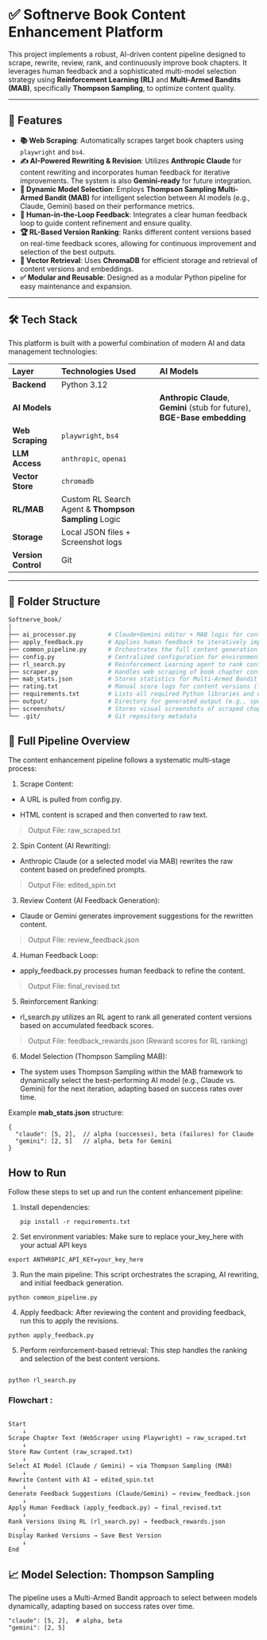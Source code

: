  # ✅ Softnerve Book Content Enhancement Platform

This project implements a robust, AI-driven content pipeline designed to scrape, rewrite, review, rank, and continuously improve book chapters. It leverages human feedback and a sophisticated multi-model selection strategy using **Reinforcement Learning (RL)** and **Multi-Armed Bandits (MAB)**, specifically **Thompson Sampling**, to optimize content quality.

---

## 🚀 Features

* **📚 Web Scraping**: Automatically scrapes target book chapters using `playwright` and `bs4`.
* **✍️ AI-Powered Rewriting & Revision**: Utilizes **Anthropic Claude** for content rewriting and incorporates human feedback for iterative improvements. The system is also **Gemini-ready** for future integration.
* **🧠 Dynamic Model Selection**: Employs **Thompson Sampling Multi-Armed Bandit (MAB)** for intelligent selection between AI models (e.g., Claude, Gemini) based on their performance metrics.
* **🔁 Human-in-the-Loop Feedback**: Integrates a clear human feedback loop to guide content refinement and ensure quality.
* **🏆 RL-Based Version Ranking**: Ranks different content versions based on real-time feedback scores, allowing for continuous improvement and selection of the best outputs.
* **💾 Vector Retrieval**: Uses **ChromaDB** for efficient storage and retrieval of content versions and embeddings.
* **✅ Modular and Reusable**: Designed as a modular Python pipeline for easy maintenance and expansion.

---

## 🛠️ Tech Stack

This platform is built with a powerful combination of modern AI and data management technologies:

| Layer            | Technologies Used                                  | AI Models                                   |
| :--------------- | :------------------------------------------------- | :------------------------------------------ |
| **Backend** | Python 3.12                                        |                                             |
| **AI Models** |                                                    | **Anthropic Claude**, **Gemini** (stub for future), **BGE-Base embedding** |
| **Web Scraping** | `playwright`, `bs4`                                |                                             |
| **LLM Access** | `anthropic`, `openai`                              |                                             |
| **Vector Store** | `chromadb`                                         |                                             |
| **RL/MAB** | Custom RL Search Agent & **Thompson Sampling** Logic |                                             |
| **Storage** | Local JSON files + Screenshot logs                 |                                             |
| **Version Control** | Git                                                |                                             |

---

## 📂 Folder Structure

```bash
Softnerve_book/
│
├── ai_processor.py         # Claude+Gemini editor + MAB logic for content generation
├── apply_feedback.py       # Applies human feedback to iteratively improve content
├── common_pipeline.py      # Orchestrates the full content generation and refinement process
├── config.py               # Centralized configuration for environment variables and constants
├── rl_search.py            # Reinforcement Learning agent to rank content versions based on rewards
├── scraper.py              # Handles web scraping of book chapter content
├── mab_stats.json          # Stores statistics for Multi-Armed Bandit (MAB) model performance (e.g., alpha, beta for Thompson Sampling)
├── rating.txt              # Manual score logs for content versions (for human review)
├── requirements.txt        # Lists all required Python libraries and dependencies
├── output/                 # Directory for generated output (e.g., spun, revised content)
├── screenshots/            # Stores visual screenshots of scraped chapters for review
└── .git/                   # Git repository metadata
```
## 🔁 Full Pipeline Overview
The content enhancement pipeline follows a systematic multi-stage process:

1. Scrape Content:

- A URL is pulled from config.py.

- HTML content is scraped and then converted to raw text.

> Output File: raw_scraped.txt

2. Spin Content (AI Rewriting):

- Anthropic Claude (or a selected model via MAB) rewrites the raw content based on predefined prompts.

> Output File: edited_spin.txt

3. Review Content (AI Feedback Generation):

- Claude or Gemini generates improvement suggestions for the rewritten content.

> Output File: review_feedback.json

4. Human Feedback Loop:

- apply_feedback.py processes human feedback to refine the content.

> Output File: final_revised.txt

5. Reinforcement Ranking:

- rl_search.py utilizes an RL agent to rank all generated content versions based on accumulated feedback scores.

> Output File: feedback_rewards.json (Reward scores for RL ranking)

6. Model Selection (Thompson Sampling MAB):

- The system uses Thompson Sampling within the MAB framework to dynamically select the best-performing AI model (e.g., Claude vs. Gemini) for the next iteration, adapting based on success rates over time.

Example **mab_stats.json** structure:
```
{
  "claude": [5, 2],  // alpha (successes), beta (failures) for Claude
  "gemini": [2, 5]   // alpha, beta for Gemini
}
```
## How to Run
Follow these steps to set up and run the content enhancement pipeline:
1. Install dependencies:
   ```
   pip install -r requirements.txt
   ```
2. Set environment variables:
Make sure to replace your_key_here with your actual API keys
```
export ANTHROPIC_API_KEY=your_key_here
```
3. Run the main pipeline:
This script orchestrates the scraping, AI rewriting, and initial feedback generation.
```
python common_pipeline.py
```
4. Apply feedback:
After reviewing the content and providing feedback, run this to apply the revisions.
```
python apply_feedback.py
```
5. Perform reinforcement-based retrieval:
This step handles the ranking and selection of the best content versions.
```

python rl_search.py
```
### Flowchart :
```

Start
    ↓
Scrape Chapter Text (WebScraper using Playwright) → raw_scraped.txt
    ↓
Store Raw Content (raw_scraped.txt)
    ↓
Select AI Model (Claude / Gemini) → via Thompson Sampling (MAB)
    ↓
Rewrite Content with AI → edited_spin.txt
    ↓
Generate Feedback Suggestions (Claude/Gemini) → review_feedback.json
    ↓
Apply Human Feedback (apply_feedback.py) → final_revised.txt
    ↓
Rank Versions Using RL (rl_search.py) → feedback_rewards.json
    ↓
Display Ranked Versions → Save Best Version
    ↓
End
```
## 📈 Model Selection: Thompson Sampling
The pipeline uses a Multi-Armed Bandit approach to select between models dynamically, adapting based on success rates over time.
```
"claude": [5, 2],  # alpha, beta
"gemini": [2, 5]
```


